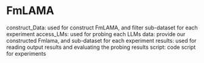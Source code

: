 # FmLAMA

construct_Data: used for construct FmLAMA, and filter sub-dataset for each experiment
access_LMs: used for probing each LLMs
data: provide our constructed Fmlama, and sub-dataset for each experiment
results: used for reading output results and evaluating the probing results
script: code script for experiments
